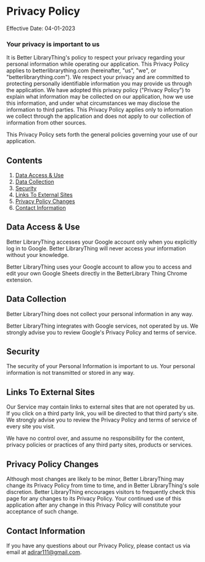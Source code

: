 # Privacy Policy
Effective Date: 04-01-2023

### Your privacy is important to us
It is Better LibraryThing's policy to respect your privacy regarding your personal information while operating our application.
This Privacy Policy applies to betterlibrarything.com (hereinafter, "us", "we", or "betterlibrarything.com").
We respect your privacy and are committed to protecting personally identifiable information you may provide us through the application.
We have adopted this privacy policy ("Privacy Policy") to explain what information may be collected on our application, how we use this information, and under what circumstances we may disclose the information to third parties.
This Privacy Policy applies only to information we collect through the application and does not apply to our collection of information from other sources.

This Privacy Policy sets forth the general policies governing your use of our application.

## Contents

1. [Data Access & Use](#data-access--use)
1. [Data Collection](#data-collection)
1. [Security](#security)
1. [Links To External Sites](#links-to-external-sites)
1. [Privacy Policy Changes](#privacy-policy-changes)
1. [Contact Information](#contact-information)

## Data Access & Use

Better LibraryThing accesses your Google account only when you explicitly log in to Google.
Better LibraryThing will never access your information without your knowledge.

Better LibraryThing uses your Google account to allow you to access and edit your own Google Sheets directly in the BetterLibrary Thing Chrome extension.

## Data Collection
Better LibraryThing does not collect your personal information in any way.

Better LibraryThing integrates with Google services, not operated by us. We strongly advise you to review Google's Privacy Policy and terms of service.

## Security
The security of your Personal Information is important to us. Your personal information is not transmitted or stored in any way.

## Links To External Sites
Our Service may contain links to external sites that are not operated by us. If you click on a third party link, you will be directed to that third party's site. We strongly advise you to review the Privacy Policy and terms of service of every site you visit.

We have no control over, and assume no responsibility for the content, privacy policies or practices of any third party sites, products or services.

## Privacy Policy Changes
Although most changes are likely to be minor, Better LibraryThing may change its Privacy Policy from time to time, and in Better LibraryThing's sole discretion. Better LibraryThing encourages visitors to frequently check this page for any changes to its Privacy Policy.
Your continued use of this application after any change in this Privacy Policy will constitute your acceptance of such change.

## Contact Information
If you have any questions about our Privacy Policy, please contact us via email at [adirar111@gmail.com](mailto:adirar111@gmail.com).
